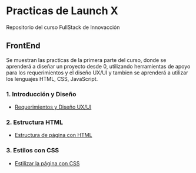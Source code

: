 # Practicas de Launch X
Repositorio del curso FullStack de Innovacción

## FrontEnd
Se muestran las practicas de la primera parte del curso, donde se aprenderá a diseñar un proyecto desde 0, utilizando herramientas de apoyo para los requerimientos
y el diseño UX/UI y tambien se aprenderá a utilizar los lenguajes HTML, CSS, JavaScript.
### 1. Introducción y Diseño
- [Requerimientos y Diseño UX/UI](https://github.com/eduardocastro23/Launch-X/blob/main/FrontEnd/Abogabot.md)

### 2. Estructura HTML
- [Estructura de página con HTML](https://eduardocastro23.github.io/Launch-X/FrontEnd/Practica%202%20HTML/index.html)

### 3. Estilos con CSS
- [Estilizar la página con CSS](https://eduardocastro23.github.io/Launch-X/FrontEnd/Practica%203%20Vacunaci%C3%B3n/index.html)
